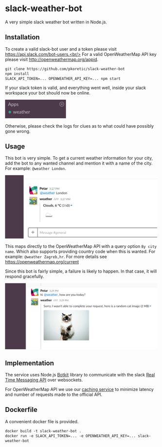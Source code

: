 # slack-weather-bot

A very simple slack weather bot written in Node.js.

## Installation

To create a valid slack-bot user and a token please visit https://api.slack.com/bot-users.<br/>
For a valid OpenWeatherMap API key please visit http://openweathermap.org/appid.

```
git clone https://github.com/pkoretic/slack-weather-bot
npm install
SLACK_API_TOKEN=... OPENWEATHER_API_KEY=... npm start
```

If your slack token is valid, and everything went well, inside your slack workspace your bot should
now be online.

<img src="misc/statusonline.png" width="200" />

Otherwise, please check the logs for clues as to what could have possibly gone wrong.

## Usage

This bot is very simple. To get a current weather information for your city, add the bot to any
wanted channel and mention it with a name of the city. For example: `@weather London`.

<img src="misc/msgok.png" width="500" />

This maps directly to the OpenWeatherMap API with a query option `By city name`. Which also supports
providing country code when this is wanted. For example: `@weather Zagreb,hr`. For more details see
https://openweathermap.org/current

Since this bot is fairly simple, a failure is likely to happen. In that case, it will respond
gracefully.

<img src="misc/msgerror.png" width="500" />

## Implementation

The service uses Node.js [Botkit](https://howdy.ai/botkit) library to communicate with the slack
[Real Time Messaging API](https://api.slack.com/rtm) over websockets.

For OpenWeatherMap API we use our [caching
service](https://github.com/pkoretic/openweathermap-cache-proxy) to minimize latency and number of
requests made to the official API.

## Dockerfile

A convenient docker file is provided.

```
docker build -t slack-weather-bot .
docker run -e SLACK_API_TOKEN=... -e OPENWEATHER_API_KEY=... slack-weather-bot
```
